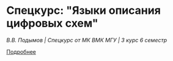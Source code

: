 # Спецкурс: "Языки описания цифровых схем"
*В.В. Подымов | Спецкурс от МК ВМК МГУ | 3 курс 6 семестр*

[Подробнее](https://mk.cs.msu.ru/index.php/Языки_описания_схем "Языки описания цифровых схем")
